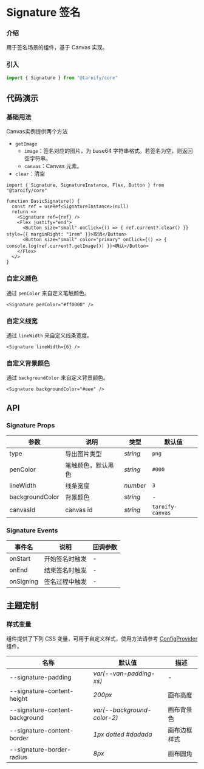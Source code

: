 # Signature 签名

### 介绍

用于签名场景的组件，基于 Canvas 实现。

### 引入

```ts
import { Signature } from "@taroify/core"
```

## 代码演示

### 基础用法

Canvas实例提供两个方法

- `getImage`
  - `image`：签名对应的图片，为 base64 字符串格式。若签名为空，则返回空字符串。
  - `canvas`：Canvas 元素。
- `clear`：清空

```tsx
import { Signature, SignatureInstance, Flex, Button } from "@taroify/core"

function BasicSignature() {
  const ref = useRef<SignatureInstance>(null)
  return <>
    <Signature ref={ref} />
    <Flex justify="end">
      <Button size="small" onClick={() => { ref.current?.clear() }} style={{ marginRight: "1rem" }}>取消</Button>
      <Button size="small" color="primary" onClick={() => { console.log(ref.current?.getImage()) }}>确认</Button>
    </Flex>
  </>
}
```

### 自定义颜色

通过 `penColor` 来自定义笔触颜色。

```tsx
<Signature penColor="#ff0000" />
```

### 自定义线宽

通过 `lineWidth` 来自定义线条宽度。

```tsx
<Signature lineWidth={6} />
```

### 自定义背景颜色

通过 `backgroundColor` 来自定义背景颜色。

```tsx
<Signature backgroundColor="#eee" />
```

## API

### Signature Props

| 参数 | 说明 | 类型 | 默认值 |
| --- | --- | --- | --- |
| type | 导出图片类型 | _string_ | `png` |
| penColor | 笔触颜色，默认黑色 | _string_ | `#000` |
| lineWidth | 线条宽度 | _number_ | `3` |
| backgroundColor | 背景颜色 | _string_ | - |
| canvasId| canvas id | _string_ | `taroify-canvas` |

### Signature Events

| 事件名 | 说明 | 回调参数 |
| --- | --- | --- |
| onStart | 开始签名时触发 | - |
| onEnd | 结束签名时触发 | - |
| onSigning | 签名过程中触发 | - |

## 主题定制

### 样式变量

组件提供了下列 CSS 变量，可用于自定义样式，使用方法请参考 [ConfigProvider](/components/config-provider/) 组件。

| 名称 | 默认值 | 描述 |
| --- | --- | --- |
| --signature-padding | _var(--van-padding-xs)_ | - |
| --signature-content-height | _200px_ | 画布高度 |
| --signature-content-background | _var(--background-color-2)_ | 画布背景色 |
| --signature-content-border | _1px dotted #dadada_ | 画布边框样式 |
| --signature-border-radius | _8px_ | 画布圆角 |
